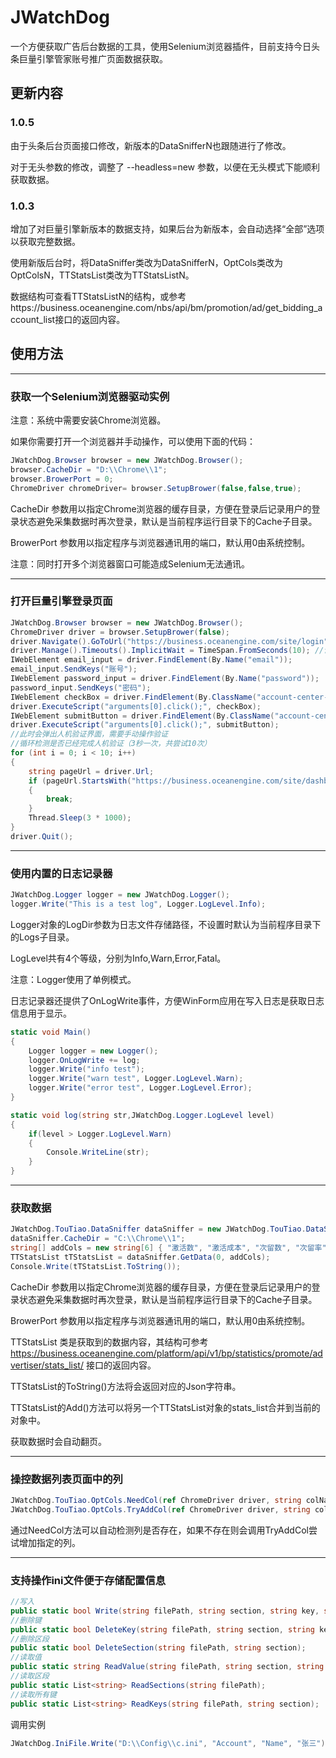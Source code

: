 # JWatchDog

一个方便获取广告后台数据的工具，使用Selenium浏览器插件，目前支持今日头条巨量引擎管家账号推广页面数据获取。

## 更新内容

### 1.0.5
由于头条后台页面接口修改，新版本的DataSnifferN也跟随进行了修改。

对于无头参数的修改，调整了 --headless=new 参数，以便在无头模式下能顺利获取数据。


### 1.0.3

增加了对巨量引擎新版本的数据支持，如果后台为新版本，会自动选择“全部”选项以获取完整数据。

使用新版后台时，将DataSniffer类改为DataSnifferN，OptCols类改为OptColsN，TTStatsList类改为TTStatsListN。

数据结构可查看TTStatsListN的结构，或参考https://business.oceanengine.com/nbs/api/bm/promotion/ad/get_bidding_account_list接口的返回内容。

## 使用方法
-----
### 获取一个Selenium浏览器驱动实例

注意：系统中需要安装Chrome浏览器。

如果你需要打开一个浏览器并手动操作，可以使用下面的代码：
```C#
JWatchDog.Browser browser = new JWatchDog.Browser();
browser.CacheDir = "D:\\Chrome\\1";
browser.BrowerPort = 0;
ChromeDriver chromeDriver= browser.SetupBrower(false,false,true);
```

CacheDir 参数用以指定Chrome浏览器的缓存目录，方便在登录后记录用户的登录状态避免采集数据时再次登录，默认是当前程序运行目录下的Cache子目录。

BrowerPort 参数用以指定程序与浏览器通讯用的端口，默认用0由系统控制。

注意：同时打开多个浏览器窗口可能造成Selenium无法通讯。

-----
### 打开巨量引擎登录页面

```C#
JWatchDog.Browser browser = new JWatchDog.Browser();
ChromeDriver driver = browser.SetupBrower(false);
driver.Navigate().GoToUrl("https://business.oceanengine.com/site/login");
driver.Manage().Timeouts().ImplicitWait = TimeSpan.FromSeconds(10); //设置浏览器等待加载的时间
IWebElement email_input = driver.FindElement(By.Name("email"));
email_input.SendKeys("账号");
IWebElement password_input = driver.FindElement(By.Name("password"));
password_input.SendKeys("密码");
IWebElement checkBox = driver.FindElement(By.ClassName("account-center-agreement-check"));
driver.ExecuteScript("arguments[0].click();", checkBox);
IWebElement submitButton = driver.FindElement(By.ClassName("account-center-action-button"));
driver.ExecuteScript("arguments[0].click();", submitButton);
//此时会弹出人机验证界面，需要手动操作验证
//循环检测是否已经完成人机验证（3秒一次，共尝试10次）
for (int i = 0; i < 10; i++)
{
    string pageUrl = driver.Url;
    if (pageUrl.StartsWith("https://business.oceanengine.com/site/dashboard"))
    {
        break;
    }
    Thread.Sleep(3 * 1000);
}
driver.Quit();
```
-----
### 使用内置的日志记录器
```C#
JWatchDog.Logger logger = new JWatchDog.Logger();
logger.Write("This is a test log", Logger.LogLevel.Info);
```
Logger对象的LogDir参数为日志文件存储路径，不设置时默认为当前程序目录下的Logs子目录。

LogLevel共有4个等级，分别为Info,Warn,Error,Fatal。

注意：Logger使用了单例模式。

日志记录器还提供了OnLogWrite事件，方便WinForm应用在写入日志是获取日志信息用于显示。

```C#
static void Main()
{
    Logger logger = new Logger();
    logger.OnLogWrite += log;
    logger.Write("info test");
    logger.Write("warn test", Logger.LogLevel.Warn);
    logger.Write("error test", Logger.LogLevel.Error);
}

static void log(string str,JWatchDog.Logger.LogLevel level)
{
    if(level > Logger.LogLevel.Warn)
    {
        Console.WriteLine(str);
    }
}
```

-----
### 获取数据
```C#
JWatchDog.TouTiao.DataSniffer dataSniffer = new JWatchDog.TouTiao.DataSniffer();
dataSniffer.CacheDir = "C:\\Chrome\\1";
string[] addCols = new string[6] { "激活数", "激活成本", "次留数", "次留率", "首次付费数", "付费成本" };
TTStatsList tTStatsList = dataSniffer.GetData(0, addCols);
Console.Write(tTStatsList.ToString());
```
CacheDir 参数用以指定Chrome浏览器的缓存目录，方便在登录后记录用户的登录状态避免采集数据时再次登录，默认是当前程序运行目录下的Cache子目录。

BrowerPort 参数用以指定程序与浏览器通讯用的端口，默认用0由系统控制。

TTStatsList 类是获取到的数据内容，其结构可参考 https://business.oceanengine.com/platform/api/v1/bp/statistics/promote/advertiser/stats_list/ 接口的返回内容。

TTStatsList的ToString()方法将会返回对应的Json字符串。

TTStatsList的Add()方法可以将另一个TTStatsList对象的stats_list合并到当前的对象中。

获取数据时会自动翻页。

-----
### 操控数据列表页面中的列

```C#
JWatchDog.TouTiao.OptCols.NeedCol(ref ChromeDriver driver, string colName)
JWatchDog.TouTiao.OptCols.TryAddCol(ref ChromeDriver driver, string colName)
```

通过NeedCol方法可以自动检测列是否存在，如果不存在则会调用TryAddCol尝试增加指定的列。

-----
### 支持操作ini文件便于存储配置信息

```C#
//写入
public static bool Write(string filePath, string section, string key, string? val);
//删除键
public static bool DeleteKey(string filePath, string section, string key);
//删除区段
public static bool DeleteSection(string filePath, string section);
//读取值
public static string ReadValue(string filePath, string section, string key);
//读取区段
public static List<string> ReadSections(string filePath);
//读取所有键
public static List<string> ReadKeys(string filePath, string section);
```

调用实例
```c#
JWatchDog.IniFile.Write("D:\\Config\\c.ini", "Account", "Name", "张三");
```